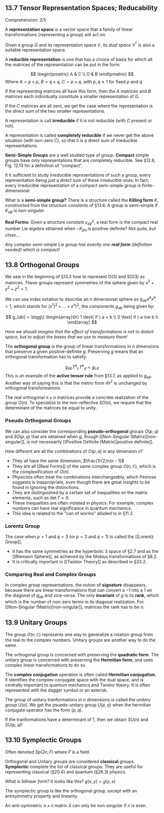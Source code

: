 ## 13.7 Tensor Representation Spaces; Reducability
Comprehension: 2/5

A **representation space** is a vector space that a family of linear transformations (representing a group) will act on.

Given a group $G$ and its representation space $V$, its *dual space* $V^{*}$ is also a suitable representation space.

A **reducible representation** is one that has a choice of basis for which all the matrices of the representation can be put in the form:

$$
\begin{pmatrix}
A & C \\ O & B
\end{pmatrix}
$$
Where $A = p \times p$, $B = q \times q$, $C = p \times q$, with $p, q \geq 1$ for fixed $p$ and $q$.

If the representing matrices all have this form, then the $A$ matrices and $B$ matrices each individually constitute a smaller representation of $G$.

If the $C$ matrices are all zero, we get the case where the representation is the direct sum of the two smaller representations.

A representation is call **irreducible** if it is not reducible (with $C$ present or not).

A representation is called **completely reducible** if we never get the above situation (with non-zero $C$), so that it is a direct sum of irreducible representations.

**Semi-Simple Groups** are a well studied type of group. **Compact** simple groups have only representations that are completely reducible. See §12.6, Fig. 12.13 for a definition of "compact".

It it sufficient to study *irreducible* representations of such a group, every representation being just a direct sum of these irreducible ones. In fact, every irreducible representation of a compact semi-simple group is finite-dimensional.

What is a **semi-simple group?** There is a structure called the **Killing 
form** $K$, constructed from the *structure constants* of §13.6. A group is semi-simple if $K_{\alpha\beta}$ is *non-singular*.

**Real Forms**: Given a structure constant ${\gamma_{\alpha\beta}}^{\chi}$, a real form is the compact real number Lie algebra obtained when $-K_{\beta\alpha}$ is positive-definite? *Not quite, but close*...

*Any complex semi-simple Lie group has exactly one **real form** (definition needed) which is compact!*


## 13.8 Orthogonal Groups

We saw in the beginning of §13.3 how to represent O(3) and SO(3) as matrices. These groups represent symmetries of the sphere given by $x^{2} + y^{2} + z^{2} = 1$.

We can use index notation to describe an $n$ dimensional sphere as $g_{ab}x^{a}x^{b} = 1$, which stands for ($x^{1})^{2} + ... + x^{n})^{2}$, the components $g_{ab}$ being given by:

$$
g_{ab} =
	\bigg\{
		\begin{array}{lr}
		 1 \text{ if } a = b \\
		 0 \text{ if } a \ne b \\
		\end{array}
$$

*Here we should imagine that the effect of transformations is not to distort space, but to adjust the bases that we use to measure them!*

The **orthogonal group** is the group of linear transformations in $n$ dimensions that preserve a given positive-definite $g$. Preserving $g$ means that an orthogonal transformation has to satisfy:

$$
{g_{ab}} {{T^{a}}_{c}} {{T^{b}}_{d}} = g_{cd}
$$
This is an example of the **active tensor rule** from §13.7, as applied to $g_{ab}$. Another way of saying this is that the metric form $ds^{2}$ is unchanged by orthogonal transformations.

The real orthogonal $n \times n$ matrices provide a concrete realization of the group $O(n)$. To specialize to the non-reflective $SO(n)$, we require that the determinant of the matrices be equal to unity.

### Pseudo Orthogonal Groups

We can also consider the corresponding **pseudo-orthogonal** groups $O(p, q)$ and $SO(p, q)$ that are obtained when $g$, though [[Non-Singular (Matrix)|non-singular]], is not necessarily [[Positive Definite (Matrix)|positive definite]].

How different are all the combinations of $O(p, q)$ in any dimension $n$? 
- They all have the same dimension, $\frac{1}{2}n(n - 1)$ 
- They are all [[Real Forms]] of the same complex group $O(n, \mathbb{C})$, which is the complexification of $O(n)$.  
- Physicists often treat the combinations interchangeably, which Penrose suggests is inappropriate, even though there are great insights to be found in ignoring the distinctions.
- They are distinguished by a certain set of inequalities on the matrix elements, such as $\det T = 0$.
- These inequalities are often violated in physics. For example, complex numbers can have real significance in quantum mechanics.
- This idea is related to the "can of worms" alluded to in §11.2.


### Lorentz Group
The case when $p = 1$ and $q = 3$ (or $p=3$ and $q = 1$) is called the [[Lorentz Group]].
- It has the same symmetries as the hyperbolic 3 space of §2.7 and as the [[Riemann Sphere]], as achieved by the Mobius transformations of §8.2. 
- It is critically important in [[Twistor Theory]] as described in §33.2.

### Comparing Real and Complex Groups

In complex group representations, the notion of **signature** disappears, because there are linear transformations that can convert a $-1$ into a $1$ on the diagonal of $g_{ab}$ and vice-versa. The only **invariant** of $g$ is its **rank**, which which is the number of non-zero terms in its diagonal realization. For. [[Non-Singular (Matrix)|non-singular]], matrices the rank has to be $n$.

## 13.9 Unitary Groups

The group $O(n, \mathbb{C})$ represents one way to generalize a rotation group from the real to the complex numbers. Unitary groups are another way to do the same.

The orthogonal group is concerned with preserving the **quadratic form**. The unitary group is concerned with preserving the **Hermitian form**, and uses complex linear transformations to do so.

The **complex conjugation** operation is often called **Hermitian conjugation**. It identifies the complex-conjugate space with the dual space, and is centrally important to quantum mechanics and Twistor theory. It is often represented with the dagger symbol or an asterisk.

The group of unitary tranformations in n dimensions is called the *unitary group* $U(n)$. We get the psuedo-unitary group $U(p,q)$ when the hermitian conjugate operator has the form $(p,q)$.

If the tranformations have a determinant of 1, then we obtain $SU(n)$ and $SU(p, q)$!

## 13.10 Symplectic Groups

Often denoted $Sp(2n, F)$ where $F$ is a field.

Orthogonal and Unitary groups are considered **classical** groups. **Symplectic** complete the list of classical groups. They are useful for representing classical (§20.4) and quantum (§26.3) physics.

*What is bilinear form?*
It looks like this? $g(x,y) = g(y,x)$

The symplectic group is like the orthogonal group, except with an antisymmetry property and linearity.

An anti-symmetric $n \times n$ matrix $S$ can only be non-singular if $n$ is even.